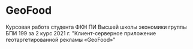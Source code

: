 # GeoFood
Курсовая работа студента ФКН ПИ Высшей школы экономики группы БПИ 199 за 2 курс 2021 г.
"Клиент-серверное приложение геотаргетированной рекламы «GeoFood»"
